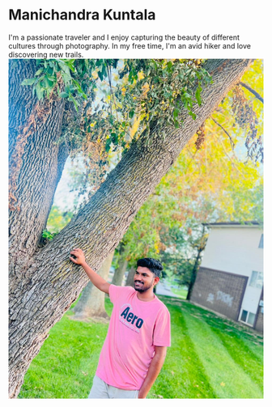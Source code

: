 # Manichandra Kuntala
I'm a passionate traveler and I enjoy capturing the beauty of different cultures through photography. In my free time, I'm an avid hiker and love discovering new trails.
![My image](Manichandra_Kuntala.png)


